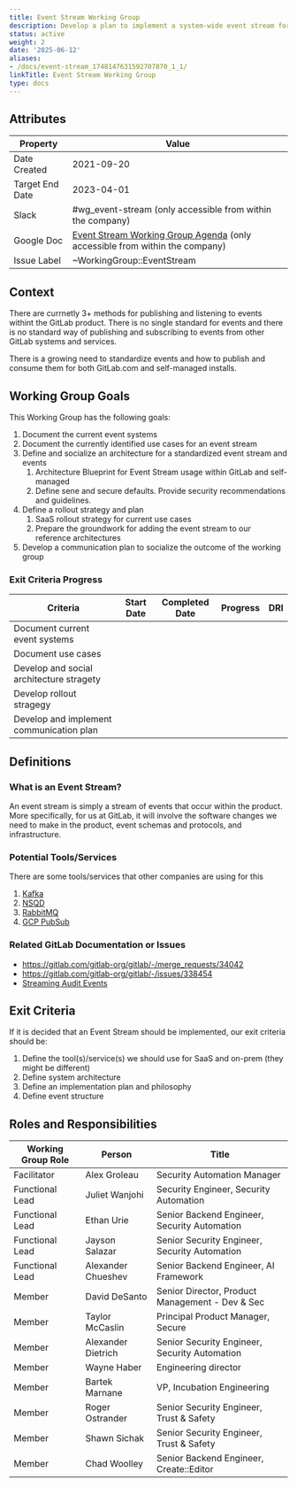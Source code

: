 ```yaml
---
title: Event Stream Working Group
description: Develop a plan to implement a system-wide event stream for GitLab
status: active
weight: 2
date: '2025-06-12'
aliases:
- /docs/event-stream_1748147631592707870_1_1/
linkTitle: Event Stream Working Group
type: docs
---
```


## Attributes

| Property        | Value           |
|-----------------|-----------------|
| Date Created    | 2021-09-20 |
| Target End Date | 2023-04-01 |
| Slack           | #wg_event-stream (only accessible from within the company) |
| Google Doc      | [Event Stream Working Group Agenda](https://docs.google.com/document/d/1unlrVd1M1N-d3GI2DP7R9gXJxBXHjY2rOKR5hsGHuKI/edit?usp=sharing) (only accessible from within the company) |
| Issue Label | ~WorkingGroup::EventStream |

## Context

There are currnetly 3+ methods for publishing and listening to events withint the GitLab product.
There is no single standard for events and there is no standard way of publishing and subscribing to events from other
GitLab systems and services.

There is a growing need to standardize events and how to publish and consume them for both GitLab.com and self-managed installs.

## Working Group Goals

This Working Group has the following goals:

 1. Document the current event systems
 1. Document the currently identified use cases for an event stream
 1. Define and socialize an architecture for a standardized event stream and events
    1. Architecture Blueprint for Event Stream usage within GitLab and self-managed
    1. Define sene and secure defaults. Provide security recommendations and guidelines.
 1. Define a rollout strategy and plan
    1. SaaS rollout strategy for current use cases
    1. Prepare the groundwork for adding the event stream to our reference architectures
 1. Develop a communication plan to socialize the outcome of the working group

### Exit Criteria Progress

| Criteria                                 | Start Date   | Completed Date   | Progress   | DRI   |
| ----------                               | ------------ | ---------------- | ---------- | ----- |
| Document current event systems           |              |                  |            |       |
| Document use cases                       |              |                  |            |       |
| Develop and social architecture stragety |              |                  |            |       |
| Develop rollout stragegy                 |              |                  |            |       |
| Develop and implement communication plan |              |                  |            |       |

## Definitions

### What is an Event Stream?

An event stream is simply a stream of events that occur within the product. More specifically, for us at GitLab, it will involve the software changes we need to make in the product, event schemas and protocols, and infrastructure.

### Potential Tools/Services

There are some tools/services that other companies are using for this

1. [Kafka](https://kafka.apache.org)
1. [NSQD](https://nsq.io)
1. [RabbitMQ](https://www.rabbitmq.com/)
1. [GCP PubSub](https://cloud.google.com/pubsub)

### Related GitLab Documentation or Issues

- https://gitlab.com/gitlab-org/gitlab/-/merge_requests/34042
- https://gitlab.com/gitlab-org/gitlab/-/issues/338454
- [Streaming Audit Events](https://gitlab.com/groups/gitlab-org/-/epics/5925)

## Exit Criteria

If it is decided that an Event Stream should be implemented, our exit criteria should be:

1. Define the tool(s)/service(s) we should use for SaaS and on-prem (they might be different)
1. Define system architecture
1. Define an implementation plan and philosophy
1. Define event structure

## Roles and Responsibilities

| Working Group Role | Person             | Title                                           |
|--------------------|--------------------|-------------------------------------------------|
| Facilitator        | Alex Groleau       | Security Automation Manager                     |
| Functional Lead    | Juliet Wanjohi     | Security Engineer, Security Automation          |
| Functional Lead    | Ethan Urie         | Senior Backend Engineer, Security Automation    |
| Functional Lead    | Jayson Salazar     | Senior Security Engineer, Security Automation   |
| Functional Lead    | Alexander Chueshev | Senior Backend Engineer, AI Framework           |
| Member             | David DeSanto      | Senior Director, Product Management - Dev & Sec |
| Member             | Taylor McCaslin    | Principal Product Manager, Secure               |
| Member             | Alexander Dietrich | Senior Security Engineer, Security Automation   |
| Member             | Wayne Haber        | Engineering director                            |
| Member             | Bartek Marnane     | VP, Incubation Engineering                      |
| Member             | Roger Ostrander    | Senior Security Engineer, Trust & Safety        |
| Member             | Shawn Sichak       | Senior Security Engineer, Trust & Safety        |
| Member             | Chad Woolley       | Senior Backend Engineer, Create::Editor         |
